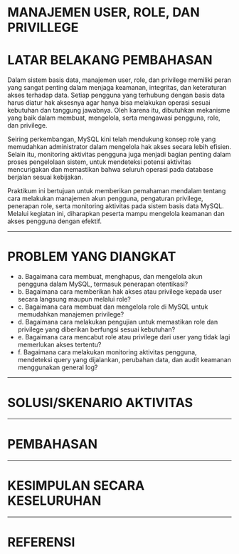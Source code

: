 # MANAJEMEN USER, ROLE, DAN PRIVILLEGE

# LATAR BELAKANG PEMBAHASAN 
Dalam sistem basis data, manajemen user, role, dan privilege memiliki peran yang sangat penting dalam menjaga keamanan, integritas, dan keteraturan akses terhadap data. Setiap pengguna yang terhubung dengan basis data harus diatur hak aksesnya agar hanya bisa melakukan operasi sesuai kebutuhan dan tanggung jawabnya. Oleh karena itu, dibutuhkan mekanisme yang baik dalam membuat, mengelola, serta mengawasi pengguna, role, dan privilege.

Seiring perkembangan, MySQL kini telah mendukung konsep role yang memudahkan administrator dalam mengelola hak akses secara lebih efisien. Selain itu, monitoring aktivitas pengguna juga menjadi bagian penting dalam proses pengelolaan sistem, untuk mendeteksi potensi aktivitas mencurigakan dan memastikan bahwa seluruh operasi pada database berjalan sesuai kebijakan.

Praktikum ini bertujuan untuk memberikan pemahaman mendalam tentang cara melakukan manajemen akun pengguna, pengaturan privilege, penerapan role, serta monitoring aktivitas pada sistem basis data MySQL. Melalui kegiatan ini, diharapkan peserta mampu mengelola keamanan dan akses pengguna dengan efektif.

--- 

# PROBLEM YANG DIANGKAT
- a. Bagaimana cara membuat, menghapus, dan mengelola akun pengguna dalam MySQL, termasuk penerapan otentikasi?
- b. Bagaimana cara memberikan hak akses atau privilege kepada user secara langsung maupun melalui role?
- c. Bagaimana cara membuat dan mengelola role di MySQL untuk memudahkan manajemen privilege?
- d. Bagaimana cara melakukan pengujian untuk memastikan role dan privilege yang diberikan berfungsi sesuai kebutuhan?
- e. Bagaimana cara mencabut role atau privilege dari user yang tidak lagi memerlukan akses tertentu?
- f. Bagaimana cara melakukan monitoring aktivitas pengguna, mendeteksi query yang dijalankan, perubahan data, dan audit keamanan menggunakan general log?

---

# SOLUSI/SKENARIO AKTIVITAS

---

# PEMBAHASAN

---

# KESIMPULAN SECARA KESELURUHAN

---

# REFERENSI
